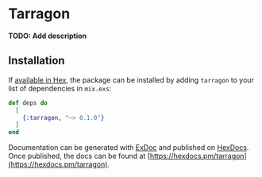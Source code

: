# Tarragon

**TODO: Add description**

## Installation

If [available in Hex](https://hex.pm/docs/publish), the package can be installed
by adding `tarragon` to your list of dependencies in `mix.exs`:

```elixir
def deps do
  [
    {:tarragon, "~> 0.1.0"}
  ]
end
```

Documentation can be generated with [ExDoc](https://github.com/elixir-lang/ex_doc)
and published on [HexDocs](https://hexdocs.pm). Once published, the docs can
be found at [https://hexdocs.pm/tarragon](https://hexdocs.pm/tarragon).

